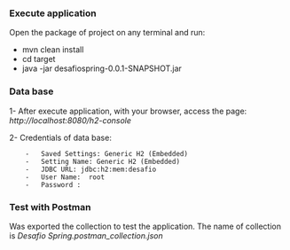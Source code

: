 ### **Execute application**

Open the package of project on any terminal and run:
- mvn clean install
- cd target
- java -jar desafiospring-0.0.1-SNAPSHOT.jar



### **Data base**

1- After execute application, with your browser, access the page:
_http://localhost:8080/h2-console_

2- Credentials of data base:
        
        -   Saved Settings: Generic H2 (Embedded)
        -   Setting Name: Generic H2 (Embedded)
        -   JDBC URL: jdbc:h2:mem:desafio
        -   User Name:	root
        -   Password :



### **Test with Postman**

Was exported the collection to test the application. The name of collection is _Desafio Spring.postman_collection.json_ 